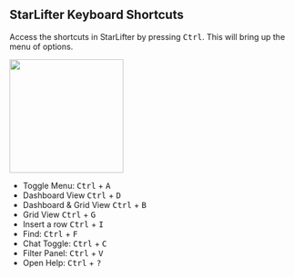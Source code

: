 ## StarLifter Keyboard Shortcuts
Access the shortcuts in StarLifter by pressing <kbd>Ctrl</kbd>. This will bring up the menu of options. 

<img src="../assets/keyboard_shortcuts.jpg"  style="width:200px" class="border"></img>

* Toggle Menu: <kbd>Ctrl</kbd> + <kbd>A</kbd>
* Dashboard View <kbd>Ctrl</kbd> + <kbd>D</kbd>
* Dashboard & Grid View <kbd>Ctrl</kbd> + <kbd>B</kbd>
* Grid View <kbd>Ctrl</kbd> + <kbd>G</kbd>
* Insert a row <kbd>Ctrl</kbd> + <kbd>I</kbd>
* Find: <kbd>Ctrl</kbd> + <kbd>F</kbd>
* Chat Toggle: <kbd>Ctrl</kbd> + <kbd>C</kbd>
* Filter Panel: <kbd>Ctrl</kbd> + <kbd>V</kbd>
* Open Help: <kbd>Ctrl</kbd> + <kbd>?</kbd>

